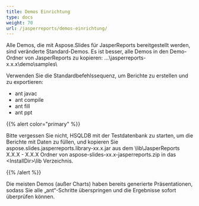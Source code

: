 ```yaml
---
title: Demos Einrichtung
type: docs
weight: 70
url: /jasperreports/demos-einrichtung/
---
```


Alle Demos, die mit Aspose.Slides für JasperReports bereitgestellt werden, sind veränderte Standard-Demos. Es ist besser, alle Demos in den Demo-Ordner von JasperReports zu kopieren:
...\jasperreports-x.x.x\demo\samples\

Verwenden Sie die Standardbefehlssequenz, um Berichte zu erstellen und zu exportieren:

- ant javac
- ant compile
- ant fill
- ant ppt

{{% alert color="primary" %}} 

Bitte vergessen Sie nicht, HSQLDB mit der Testdatenbank zu starten, um die Berichte mit Daten zu füllen, und kopieren Sie aspose.slides.jasperreports.library-xx.x.jar aus dem \lib\JasperReports X.X.X - X.X.X Ordner von aspose-slides-xx.x-jasperreports.zip in das &#60;InstallDir&#62;\lib Verzeichnis.

{{% /alert %}} 

Die meisten Demos (außer Charts) haben bereits generierte Präsentationen, sodass Sie alle „ant“-Schritte überspringen und die Ergebnisse sofort überprüfen können.